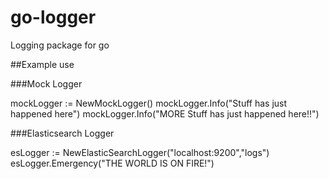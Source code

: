 # go-logger
Logging package for go

##Example use

###Mock Logger

  mockLogger := NewMockLogger()
  mockLogger.Info("Stuff has just happened here")
  mockLogger.Info("MORE Stuff has just happened here!!")

###Elasticsearch Logger

  esLogger := NewElasticSearchLogger("localhost:9200","logs")
  esLogger.Emergency("THE WORLD IS ON FIRE!")
  
  
